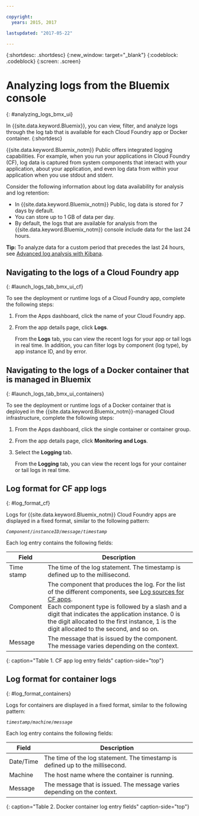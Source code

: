 ```yaml
---

copyright:
  years: 2015, 2017

lastupdated: "2017-05-22"

---
```



{:shortdesc: .shortdesc}
{:new_window: target="_blank"}
{:codeblock: .codeblock}
{:screen: .screen}

# Analyzing logs from the Bluemix console
{: #analyzing_logs_bmx_ui}

In {{site.data.keyword.Bluemix}}, you can view, filter, and analyze logs through the log tab that is available for each Cloud Foundry app or Docker container.
{:shortdesc}

{{site.data.keyword.Bluemix_notm}} Public offers integrated logging capabilities. For example, when you run your applications in Cloud Foundry (CF), log data is captured from system components that interact with your application, about your application, and even log data from within your application when you use stdout and stderr.

Consider the following information about log data availability for analysis and log retention:

* In {{site.data.keyword.Bluemix_notm}} Public, log data is stored for 7 days by default. 
* You can store up to 1 GB of data per day. 
* By default, the logs that are available for analysis from the {{site.data.keyword.Bluemix_notm}} console include data for the last 24 hours.

**Tip:** To analyze data for a custom period that precedes the last 24 hours, see [Advanced log analysis with Kibana](kibana4/logging_analyzing_logs_Kibana.html#analyzing_logs_Kibana). 

##  Navigating to the logs of a Cloud Foundry app
{: #launch_logs_tab_bmx_ui_cf}

To see the deployment or runtime logs of a Cloud Foundry app, complete the following steps:

1. From the Apps dashboard, click the name of your Cloud Foundry app. 
    
2. From the app details page, click **Logs**.
    
    From the **Logs** tab, you can view the recent logs for your app or tail logs in real time. In addition, you can filter logs by component (log type), by app instance ID, and by error.
    

##  Navigating to the logs of a Docker container that is managed in Bluemix
{: #launch_logs_tab_bmx_ui_containers}

To see the deployment or runtime logs of a Docker container that is deployed in the {{site.data.keyword.Bluemix_notm}}-managed Cloud infrastructure, complete the following steps:

1. From the Apps dashboard, click the single container or container group. 
    
2. From the app details page, click **Monitoring and Logs**.

3. Select the **Logging** tab.
    
    From the **Logging** tab, you can view the recent logs for your container or tail logs in real time. 

## Log format for CF app logs
{: #log_format_cf}

Logs for {{site.data.keyword.Bluemix_notm}} Cloud Foundry apps are displayed in a fixed format, similar to the following pattern:

<code><var class="keyword varname">Component</var>/<var class="keyword varname">instanceID</var>/<var class="keyword varname">message</var>/<var class="keyword varname">timestamp</var></code>

Each log entry contains the following fields:

| Field | Description |
|-------|-------------|
| Time stamp | The time of the log statement. The timestamp is defined up to the millisecond. |
| Component | The component that produces the log. For the list of the different components, see [Log sources for CF apps](cfapps/logging_cf_apps.html#logging_bluemix_cf_apps_log_sources). <br> Each component type is followed by a slash and a digit that indicates the application instance. 0 is the digit allocated to the first instance, 1 is the digit allocated to the second, and so on. |
| Message | The message that is issued by the component. The message varies depending on the context. |
{: caption="Table 1. CF app log entry fields" caption-side="top"}


## Log format for container logs
{: #log_format_containers}

Logs for containers are displayed in a fixed format, similar to the following pattern:

<code><var class="keyword varname">timestamp</var>/<var class="keyword varname">machine</var>/<var class="keyword varname">message</var>  </code>

Each log entry contains the following fields:

| Field | Description |
|-------|-------------|
| Date/Time | The time of the log statement. The timestamp is defined up to the millisecond. |
| Machine | The host name where the container is running. |
| Message | The message that is issued. The message varies depending on the context. |
{: caption="Table 2. Docker container log entry fields" caption-side="top"}

